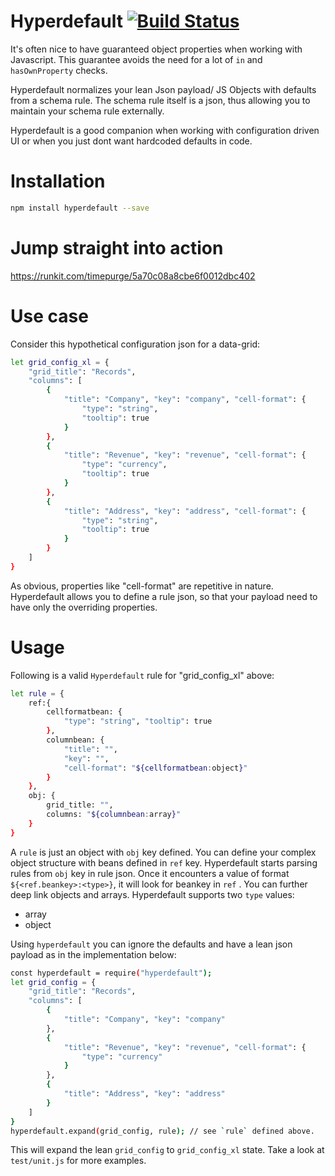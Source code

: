 # Hyperdefault [![Build Status](https://travis-ci.org/timepurge/hyperdefault.svg?branch=master)](https://travis-ci.org/timepurge/hyperdefault)

It's often nice to have guaranteed object properties when working with Javascript. This guarantee avoids the need for a lot of `in` and `hasOwnProperty` checks.

Hyperdefault normalizes your lean Json payload/ JS Objects with defaults from a schema rule. The schema rule itself is a json, thus allowing you to maintain your schema rule externally.

Hyperdefault is a good companion when working with configuration driven UI or when you just dont want hardcoded defaults in code.

# Installation
```sh
npm install hyperdefault --save
```

# Jump straight into action
https://runkit.com/timepurge/5a70c08a8cbe6f0012dbc402

# Use case
Consider this hypothetical configuration json for a data-grid:
```sh
let grid_config_xl = { 
    "grid_title": "Records", 
    "columns": [
        { 
            "title": "Company", "key": "company", "cell-format": { 
                "type": "string", 
                "tooltip": true
            } 
        },
        { 
            "title": "Revenue", "key": "revenue", "cell-format": { 
                "type": "currency", 
                "tooltip": true 
            }
        }, 
        { 
            "title": "Address", "key": "address", "cell-format": { 
                "type": "string", 
                "tooltip": true 
            }
        }
    ]
} 
```

As obvious, properties like "cell-format" are repetitive in nature. Hyperdefault allows you to define a rule json, so that your payload need to have only the overriding properties.

# Usage
Following is a valid `Hyperdefault` rule for "grid_config_xl" above:

```sh
let rule = { 
    ref:{
        cellformatbean: { 
            "type": "string", "tooltip": true 
        }, 
        columnbean: { 
            "title": "", 
            "key": "", 
            "cell-format": "${cellformatbean:object}" 
        }
    },
    obj: { 
        grid_title: "", 
        columns: "${columnbean:array}" 
    }
} 
```

A `rule` is just an object with `obj` key defined. You can define your complex object structure with beans defined in `ref` key. 
Hyperdefault starts parsing rules from `obj` key in rule json. Once it encounters a value of format `${<ref.beankey>:<type>}`, it will look for beankey in `ref` . You can further deep link objects and arrays. Hyperdefault supports two `type` values:
  - array
  - object

Using `hyperdefault` you can ignore the defaults and have a lean json payload as in the implementation below:

```sh
const hyperdefault = require("hyperdefault");
let grid_config = { 
    "grid_title": "Records", 
    "columns": [
        { 
            "title": "Company", "key": "company"
        },
        { 
            "title": "Revenue", "key": "revenue", "cell-format": { 
                "type": "currency"
            }
        }, 
        { 
            "title": "Address", "key": "address"
        }
    ]
}
hyperdefault.expand(grid_config, rule); // see `rule` defined above.
```

This will expand the lean `grid_config` to `grid_config_xl` state. 
Take a look at `test/unit.js` for more examples.
